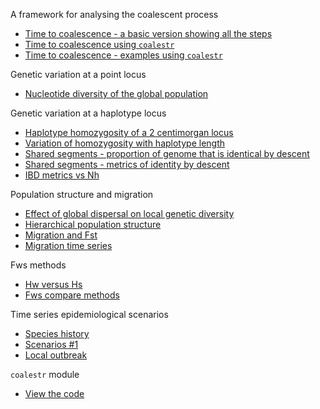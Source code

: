 A framework for analysing the coalescent process
*   [Time to coalescence - a basic version showing all the steps](coalescence_time_basic.ipynb)
*   [Time to coalescence using `coalestr`](coalescence_time.ipynb)
*   [Time to coalescence - examples using `coalestr`](coalescence_time_examples.ipynb)

Genetic variation at a point locus
*   [Nucleotide diversity of the global population](diversity_global.ipynb)

Genetic variation at a haplotype locus
*   [Haplotype homozygosity of a 2 centimorgan locus](haplotype_homozygosity_27kb.ipynb)
*   [Variation of homozygosity with haplotype length](haplotype_homozygosity_vs_length.ipynb)
*   [Shared segments - proportion of genome that is identical by descent](shared_segments_length.ipynb)
*   [Shared segments - metrics of identity by descent](shared_segments_variables.ipynb)
*   [IBD metrics vs Nh](ibd_vs_nh.ipynb)

Population structure and migration
*   [Effect of global dispersal on local genetic diversity](migration_simple.ipynb)
*   [Hierarchical population structure](hierarchical_population_structure.ipynb)
*   [Migration and Fst](migration_Fst.ipynb)
*   [Migration time series](migration_time_series.ipynb)

Fws methods
*   [Hw versus Hs](hw_vs_hs.ipynb)
*   [Fws compare methods](fws_compare_methods.ipynb)

Time series epidemiological scenarios
*   [Species history](species_history.ipynb)
*   [Scenarios #1](scenario_1.ipynb)
*   [Local outbreak](local_outbreak.ipynb)

`coalestr` module
*   [View the code](coalestr.py)
